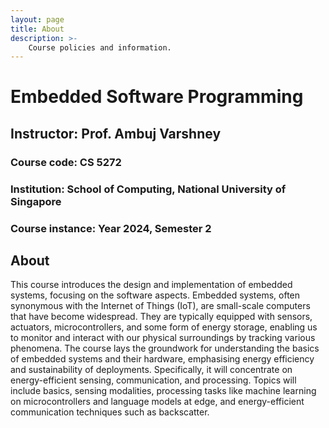 ```yaml
---
layout: page
title: About
description: >-
    Course policies and information.
---
```



# Embedded Software Programming
## Instructor: Prof. Ambuj Varshney
### Course code: CS 5272
### Institution: School of Computing, National University of Singapore 
### Course instance: Year 2024, Semester 2


## About

This course introduces the design and implementation of embedded systems, focusing on the software aspects. Embedded systems, often synonymous with the Internet of Things (IoT), are small-scale computers that have become widespread. They are typically equipped with sensors, actuators, microcontrollers, and some form of energy storage, enabling us to monitor and interact with our physical surroundings by tracking various phenomena. The course lays the groundwork for understanding the basics of embedded systems and their hardware, emphasising energy efficiency and sustainability of deployments. Specifically, it will concentrate on energy-efficient sensing, communication, and processing. Topics will include basics, sensing modalities, processing tasks like machine learning on microcontrollers and language models at edge, and energy-efficient communication techniques such as backscatter.



